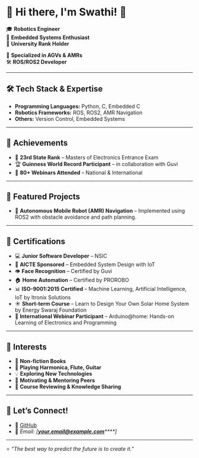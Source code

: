 # 👋 Hi there, I'm Swathi! 🚀

🎓 **Robotics Engineer**\
🔧 **Embedded Systems Enthusiast**\
🏅 **University Rank Holder**

🤖 **Specialized in AGVs & AMRs**\
🛠️ **ROS/ROS2 Developer**

---

## 🛠️ **Tech Stack & Expertise**

- **Programming Languages:** Python, C, Embedded C
- **Robotics Frameworks:** ROS, ROS2, AMR Navigation
- **Others:** Version Control, Embedded Systems

---

## 🌟 **Achievements**

- 🏅 **23rd State Rank** – Masters of Electronics Entrance Exam
- 🏆 **Guinness World Record Participant** – in collaboration with Guvi
- 📖 **80+ Webinars Attended** – National & International

---

## 📁 **Featured Projects**

- 🦾 **Autonomous Mobile Robot (AMR) Navigation** – Implemented using ROS2 with obstacle avoidance and path planning.

---

## 📖 **Certifications**

- 💻 **Junior Software Developer** – NSIC
- 📡 **AICTE Sponsored** – Embedded System Design with IoT
- 👁️ **Face Recognition** – Certified by Guvi
- 🏠 **Home Automation** – Certified by PROROBO
- 📊 **ISO-9001:2015 Certified** – Machine Learning, Artificial Intelligence, IoT by Itronix Solutions
- ☀️ **Short-term Course** – Learn to Design Your Own Solar Home System by Energy Swaraj Foundation
- 🔌 **International Webinar Participant** – Arduino\@home: Hands-on Learning of Electronics and Programming

---

## 🎯 **Interests**

- 📘 **Non-fiction Books**
- 🎵 **Playing Harmonica, Flute, Guitar**
- 💡 **Exploring New Technologies**
- 🌟 **Motivating & Mentoring Peers**
- 📝 **Course Reviewing & Knowledge Sharing**

---

## 🤝 **Let’s Connect!**

- 📂 [GitHub](https://github.com/jaanu-11)
- 📧 *Email: [****[your.email@example.com](mailto\:your.email@example.com)****\*\*\*\*]*

---

⭐ *“The best way to predict the future is to create it.”*


